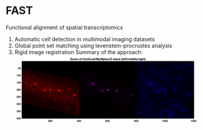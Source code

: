 # FAST
 Functional alignment of spatial transcriptomics
 
1)  Automatic cell detection in multimodal imaging datasets
2)  Global point set matching using levenstein-procrustes analysis
3)  Rigid image registration
Summary of the approach:
![Demo](https://github.com/evarol/FAST/blob/master/fig1.png)
